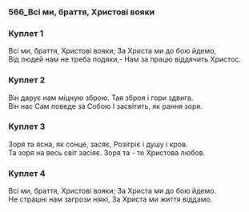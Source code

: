 ### 566_Всі ми, браття, Христові вояки
### Куплет 1
Всі ми, браття, Христові вояки; За Христа ми до бою йдемо, <br/>Від людей нам не треба подяки,- Нам за працю віддячить Христос.
### Куплет 2
Він дарує нам міцную зброю. Тая зброя і гори здвига.<br/>Він нас Сам поведе за Собою І засвітить, як рання зоря.
### Куплет 3
Зоря та ясна, як сонце, засяє, Розігріє і душу і кров. <br/>Та зоря на весь світ засіяє. Зоря та - то Христова любов.
### Куплет 4
Всі ми, браття, Христові вояки; За Христа ми до бою йдемо. <br/>Не страшні нам загрози ніякі, За Христа ми життя віддамо.
